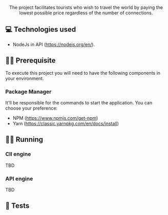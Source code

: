 <p align="center">The project facilitates tourists who wish to travel the world by paying the lowest possible price regardless of the number of connections.</p>

## 💻 Technologies used
- NodeJs in API (https://nodejs.org/en/).

## ✋🏻 Prerequisite
To execute this project you will need to have the following components in your environment.
### Package Manager
It'll be responsible for the commands to start the application. You can choose your preference:
- NPM (https://www.npmjs.com/get-npm)
- Yarn (https://classic.yarnpkg.com/en/docs/install)

## 👨‍💻 Running
### **ClI engine**
TBD

### **API engine**
TBD

## 📝 Tests
